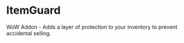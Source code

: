 ItemGuard
=========

WoW Addon - Adds a layer of protection to your inventory to prevent accidental selling.